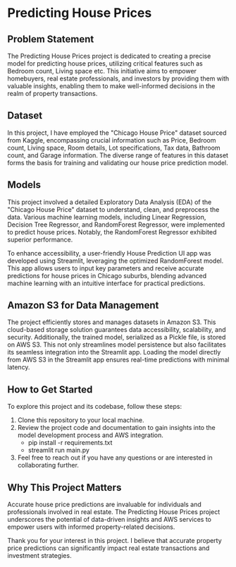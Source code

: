 # Predicting House Prices

## Problem Statement

The Predicting House Prices project is dedicated to creating a precise model for predicting house prices, utilizing critical features such as Bedroom count, Living space etc. This initiative aims to empower homebuyers, real estate professionals, and investors by providing them with valuable insights, enabling them to make well-informed decisions in the realm of property transactions.

## Dataset

In this project, I have employed the "Chicago House Price" dataset sourced from Kaggle, encompassing crucial information such as Price, Bedroom count, Living space, Room details, Lot specifications, Tax data, Bathroom count, and Garage information. The diverse range of features in this dataset forms the basis for training and validating our house price prediction model.

## Models

This project involved a detailed Exploratory Data Analysis (EDA) of the "Chicago House Price" dataset to understand, clean, and preprocess the data. Various machine learning models, including Linear Regression, Decision Tree Regressor, and RandomForest Regressor, were implemented to predict house prices. Notably, the RandomForest Regressor exhibited superior performance.

To enhance accessibility, a user-friendly House Prediction UI app was developed using Streamlit, leveraging the optimized RandomForest model. This app allows users to input key parameters and receive accurate predictions for house prices in Chicago suburbs, blending advanced machine learning with an intuitive interface for practical predictions.

## Amazon S3 for Data Management

The project efficiently stores and manages datasets in Amazon S3. This cloud-based storage solution guarantees data accessibility, scalability, and security.
Additionally, the trained model, serialized as a Pickle file, is stored on AWS S3. This not only streamlines model persistence but also facilitates its seamless integration into the Streamlit app. Loading the model directly from AWS S3 in the Streamlit app ensures real-time predictions with minimal latency.

## How to Get Started

To explore this project and its codebase, follow these steps:

1. Clone this repository to your local machine.
2. Review the project code and documentation to gain insights into the model development process and AWS integration.
   - pip install -r requirements.txt
   - streamlit run main.py
3. Feel free to reach out if you have any questions or are interested in collaborating further.

## Why This Project Matters

Accurate house price predictions are invaluable for individuals and professionals involved in real estate. The Predicting House Prices project underscores the potential of data-driven insights and AWS services to empower users with informed property-related decisions.

Thank you for your interest in this project. I believe that accurate property price predictions can significantly impact real estate transactions and investment strategies.
